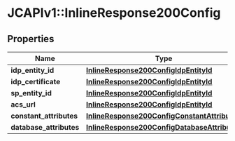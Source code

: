# JCAPIv1::InlineResponse200Config

## Properties
Name | Type | Description | Notes
------------ | ------------- | ------------- | -------------
**idp_entity_id** | [**InlineResponse200ConfigIdpEntityId**](InlineResponse200ConfigIdpEntityId.md) |  | [optional] 
**idp_certificate** | [**InlineResponse200ConfigIdpEntityId**](InlineResponse200ConfigIdpEntityId.md) |  | [optional] 
**sp_entity_id** | [**InlineResponse200ConfigIdpEntityId**](InlineResponse200ConfigIdpEntityId.md) |  | [optional] 
**acs_url** | [**InlineResponse200ConfigIdpEntityId**](InlineResponse200ConfigIdpEntityId.md) |  | [optional] 
**constant_attributes** | [**InlineResponse200ConfigConstantAttributes**](InlineResponse200ConfigConstantAttributes.md) |  | [optional] 
**database_attributes** | [**InlineResponse200ConfigDatabaseAttributes**](InlineResponse200ConfigDatabaseAttributes.md) |  | [optional] 


